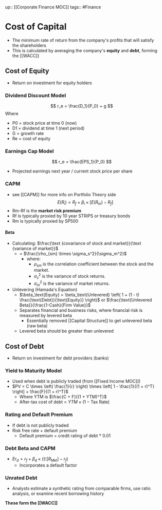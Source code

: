 up:: [[Corporate Finance MOC]]
tags:: #Finance 
# Cost of Capital
- The minimum rate of return from the company's profits that will satisfy the shareholders 
- This is calculated by averaging the company's **equity** and **debt**, forming the [[WACC]]
## Cost of Equity
- Return on investment for equity holders
### Dividend Discount Model
$$ r_e = \frac{D_1}{P_0} + g $$
Where
- P0 = stock price at time 0 (now)
- D1 = dividend at time 1 (next period)
- G = growth rate
- Re = cost of equity
### Earnings Cap Model
$$ r_e = \frac{EPS_1}{P_0} $$
- Projected earnings next year / current stock price per share
### CAPM
- see [[CAPM]] for more info on Portfolio Theory side
$$E(R_i) = R_f + \beta_i \times [E(R_m) - R_f] $$
- Rm-Rf is the **market risk premium**
- Rf is typically proxied by 10 year STRIPS or treasury bonds
- Rm is typically proxied by SP500
#### Beta
- Calculating: $\frac{\text {covariance of stock and market}}{\text {variance of market}}$
	- = $\frac{\rho_{sm} \times \sigma_s^2}{\sigma_m^2}$
		- where:
			- $ρ_{sm}$​ is the correlation coefficient between the stock and the market.
			- $σ_s^2$​ is the variance of stock returns.
			- $σ_m^2​$ is the variance of market returns.
- Unlevering (Hamada's Equation)
	- $\beta_\text{Equity} = \beta_\text{Unlevered} \left( 1 + (1 - t) \frac{\text{Debt}}{\text{Equity}} \right)$ or $\frac{\text{Unlevered Beta}}{\frac{1-Cash}{Firm Value}}$
	- Separates financial and business risks, where financial risk is measured by levered beta
		- Essentially removed [[Capital Structure]] to get unlevered beta (raw beta)
	- Levered beta should be greater than unlevered
## Cost of Debt
- Return on investment for debt providers (banks)
### Yield to Maturity Model
- Used when debt is publicly traded (from [[Fixed Income MOC]])
- $PV = C \times \left( \frac{1}{r} \right) \times \left[ 1 - \frac{1}{(1 + r)^T} \right] + \frac{F}{(1 + r)^T}$
	- Where YTM is $\frac{C + F}{(1 + YTM)^T}$
	- After-tax cost of debt = $YTM \times (1 - \text {Tax Rate})$
### Rating and Default Premium
- If debt is not publicly traded
- Risk free rate + default premium
	- Default premium = credit rating of debt * 0.01
### Debt Beta and CAPM
- $Er_d = r_f + \beta_d \times (\mathbb{E}[R_\text{Mkt}] - r_f)$
	- Incorporates a default factor
### Unrated Debt
- Analysts estimate a synthetic rating from comparable firms, use ratio analysis, or examine recent borrowing history

**These form the [[WACC]]**
